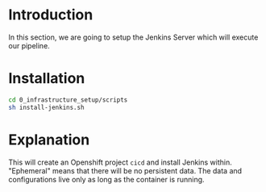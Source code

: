 # Introduction
In this section, we are going to setup the Jenkins Server which will execute our pipeline.

# Installation
```bash
cd 0_infrastructure_setup/scripts
sh install-jenkins.sh
```

# Explanation
This will create an Openshift project ```cicd``` and install Jenkins within. "Ephemeral" means that there will be no persistent data. The data and configurations live only as long as the container is running.
